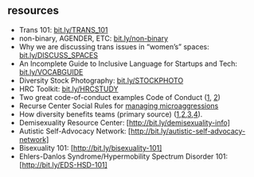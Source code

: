 ## resources


* Trans 101: [bit.ly/TRANS_101](bit.ly/TRANS_101)
* non-binary, AGENDER, ETC: [bit.ly/non-binary](bit.ly/non-binary)
* Why we are discussing trans issues in “women’s” spaces: [bit.ly/DISCUSS_SPACES](bit.ly/DISCUSS_SPACES)
* An Incomplete Guide to Inclusive Language for Startups and Tech: [bit.ly/VOCABGUIDE](bit.ly/VOCABGUIDE)
* Diversity Stock Photography: [bit.ly/STOCKPHOTO](bit.ly/STOCKPHOTO)
* HRC Toolkit: [bit.ly/HRCSTUDY](bit.ly/STOCKPHOTO)
* Two great code-of-conduct examples Code of Conduct ([1](https://medium.com/r/?url=https://donutjs.club/conduct/), [2](https://medium.com/r/?url=https://www.recurse.com/code-of-conduct))
* Recurse Center Social Rules for [managing microaggressions](https://www.recurse.com/manual)
* How diversity benefits teams (primary source) ([1](https://www.mckinsey.com/business-functions/organization/our-insights/why-diversity-matters),[2](https://www.msci.com/documents/10199/04b6f646-d638-4878-9c61-4eb91748a82b),[3](http://gap.hks.harvard.edu/impact-gender-diversity-performance-business-teams-evidence-field-experiment),[4](https://www.gsb.stanford.edu/insights/diversity-work-group-performance)).
* Demisexuality Resource Center: [http://bit.ly/demisexuality-info]
* Autistic Self-Advocacy Network: [http://bit.ly/autistic-self-advocacy-network]
* Bisexuality 101: [http://bit.ly/bisexuality-101]
* Ehlers-Danlos Syndrome/Hypermobility Spectrum Disorder 101: [http://bit.ly/EDS-HSD-101]
